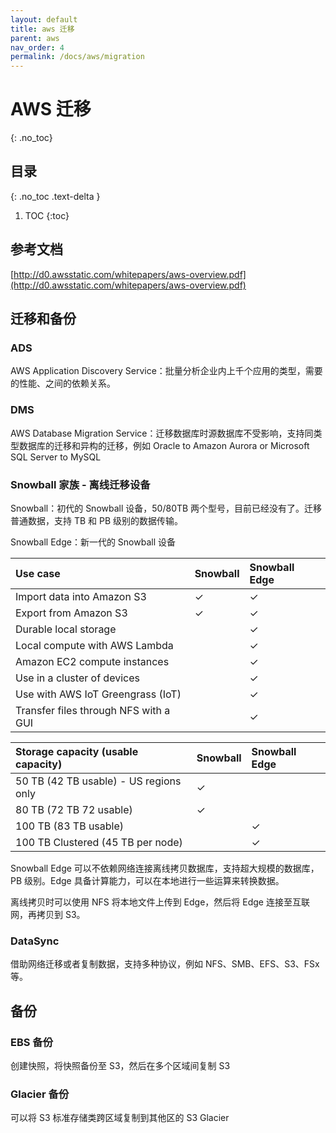 ```yaml
---
layout: default
title: aws 迁移
parent: aws
nav_order: 4
permalink: /docs/aws/migration
---
```


# AWS 迁移

{: .no_toc}

## 目录

{: .no_toc .text-delta }


1. TOC
{:toc}

## 参考文档

[http://d0.awsstatic.com/whitepapers/aws-overview.pdf](http://d0.awsstatic.com/whitepapers/aws-overview.pdf)



## 迁移和备份

### ADS

AWS Application Discovery Service：批量分析企业内上千个应用的类型，需要的性能、之间的依赖关系。



### DMS

AWS Database Migration Service：迁移数据库时源数据库不受影响，支持同类型数据库的迁移和异构的迁移，例如  Oracle to Amazon Aurora or Microsoft SQL Server to MySQL



### Snowball 家族 - 离线迁移设备

Snowball：初代的 Snowball 设备，50/80TB 两个型号，目前已经没有了。迁移普通数据，支持 TB 和 PB 级别的数据传输。

Snowball Edge：新一代的 Snowball 设备



| Use case                              | Snowball | Snowball Edge |
| :------------------------------------ | :------- | :------------ |
| Import data into Amazon S3            | ✓        | ✓             |
| Export from Amazon S3                 | ✓        | ✓             |
| Durable local storage                 |          | ✓             |
| Local compute with AWS Lambda         |          | ✓             |
| Amazon EC2 compute instances          |          | ✓             |
| Use in a cluster of devices           |          | ✓             |
| Use with AWS IoT Greengrass (IoT)     |          | ✓             |
| Transfer files through NFS with a GUI |          | ✓             |



| Storage capacity (usable capacity)     | Snowball | Snowball Edge |
| :------------------------------------- | :------- | :------------ |
| 50 TB (42 TB usable) - US regions only | ✓        |               |
| 80 TB (72 TB 72 usable)                | ✓        |               |
| 100 TB (83 TB usable)                  |          | ✓             |
| 100 TB Clustered (45 TB per node)      |          | ✓             |



Snowball Edge 可以不依赖网络连接离线拷贝数据库，支持超大规模的数据库，PB 级别。Edge 具备计算能力，可以在本地进行一些运算来转换数据。

离线拷贝时可以使用 NFS 将本地文件上传到 Edge，然后将 Edge 连接至互联网，再拷贝到 S3。



### DataSync

借助网络迁移或者复制数据，支持多种协议，例如 NFS、SMB、EFS、S3、FSx 等。



## 备份

### EBS 备份

创建快照，将快照备份至 S3，然后在多个区域间复制 S3



### Glacier 备份

可以将 S3 标准存储类跨区域复制到其他区的 S3 Glacier

